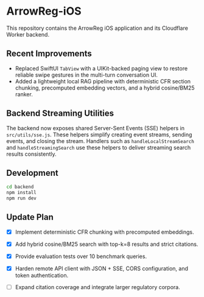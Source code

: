 # ArrowReg-iOS

This repository contains the ArrowReg iOS application and its Cloudflare Worker backend.

## Recent Improvements

- Replaced SwiftUI `TabView` with a UIKit-backed paging view to restore reliable swipe gestures in the multi-turn conversation UI.
- Added a lightweight local RAG pipeline with deterministic CFR section chunking, precomputed embedding vectors, and a hybrid cosine/BM25 ranker.

## Backend Streaming Utilities

The backend now exposes shared Server-Sent Events (SSE) helpers in `src/utils/sse.js`.  These helpers simplify creating event streams, sending events, and closing the stream.  Handlers such as `handleLocalStreamSearch` and `handleStreamingSearch` use these helpers to deliver streaming search results consistently.

## Development

```bash
cd backend
npm install
npm run dev
```

## Update Plan

- [x] Implement deterministic CFR chunking with precomputed embeddings.
- [x] Add hybrid cosine/BM25 search with top-k=8 results and strict citations.
- [x] Provide evaluation tests over 10 benchmark queries.
- [x] Harden remote API client with JSON + SSE, CORS configuration, and token authentication.
- [ ] Expand citation coverage and integrate larger regulatory corpora.

